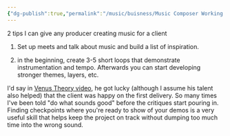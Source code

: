 ```yaml
---
{"dg-publish":true,"permalink":"/music/buisness/Music Composer Working with Clients Tips/","tags":["gamedev","music","producer"],"noteIcon":""}
---
```



2 tips I can give any producer creating music for a client

1. Set up meets and talk about music and build a list of inspiration.

2. in the beginning, create 3-5 short loops that demonstrate instrumentation and tempo. Afterwards you can start developing stronger themes, layers, etc. 

I'd say in  [Venus Theory video](https://www.youtube.com/watch?v=eREE8eB7Qvo), he got lucky (although I assume his talent also helped) that the client was happy on the first delivery. So many times I've been told "do what sounds good" before the critiques start pouring in. Finding checkpoints where you're ready to show of your demos is a very useful skill that helps keep the project on track without dumping too much time into the wrong sound.